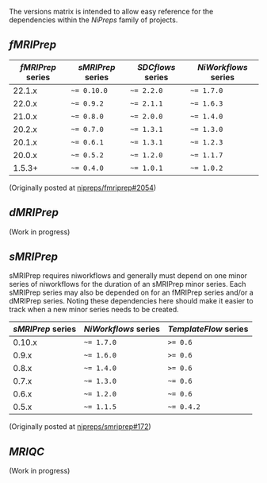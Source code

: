 
The versions matrix is intended to allow easy reference for the dependencies within the *NiPreps* family of projects.

## *fMRIPrep*

| *fMRIPrep* series | *sMRIPrep* series | *SDCflows* series | *NiWorkflows* series |
|----|----|----|----|
| 22.1.x | `~= 0.10.0` | `~= 2.2.0` | `~= 1.7.0` |
| 22.0.x | `~= 0.9.2` | `~= 2.1.1` | `~= 1.6.3` |
| 21.0.x | `~= 0.8.0` | `~= 2.0.0` | `~= 1.4.0` |
| 20.2.x | `~= 0.7.0` | `~= 1.3.1` | `~= 1.3.0` |
| 20.1.x | `~= 0.6.1` | `~= 1.3.1` | `~= 1.2.3` |
| 20.0.x | `~= 0.5.2` | `~= 1.2.0` | `~= 1.1.7` |
| 1.5.3+ | `~= 0.4.0` | `~= 1.0.1` | `~= 1.0.2` |

(Originally posted at [nipreps/fmriprep#2054](https://github.com/nipreps/fmriprep/issues/2054))

## *dMRIPrep*

(Work in progress)

## *sMRIPrep*

sMRIPrep requires niworkflows and generally must depend on one minor series of niworkflows for the duration of an sMRIPrep minor series. Each sMRIPrep series may also be depended on for an fMRIPrep series and/or a dMRIPrep series. Noting these dependencies here should make it easier to track when a new minor series needs to be created.

| *sMRIPrep* series | *NiWorkflows* series | *TemplateFlow* series |
|----|----|----|
| 0.10.x | `~= 1.7.0` | `>= 0.6` |
| 0.9.x | `~= 1.6.0` | `>= 0.6` |
| 0.8.x | `~= 1.4.0` | `>= 0.6` |
| 0.7.x | `~= 1.3.0` | `~= 0.6` |
| 0.6.x | `~= 1.2.0` | `~= 0.6` |
| 0.5.x | `~= 1.1.5` | `~= 0.4.2` |

(Originally posted at [nipreps/smriprep#172](https://github.com/nipreps/smriprep/issues/172))


## *MRIQC*

(Work in progress)
